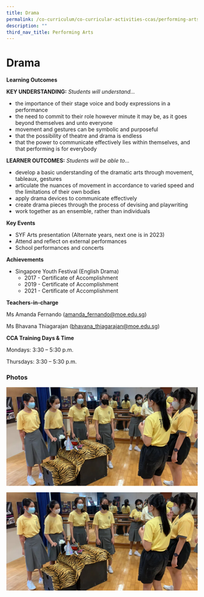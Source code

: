 ```yaml
---
title: Drama
permalink: /co-curriculum/co-curricular-activities-ccas/performing-arts-drama/
description: ""
third_nav_title: Performing Arts
---
```

# **Drama**

**Learning Outcomes**

**KEY UNDERSTANDING:** _Students will understand…_

*   the importance of their stage voice and body expressions in a performance
*   the need to commit to their role however minute it may be, as it goes beyond themselves and unto everyone
*   movement and gestures can be symbolic and purposeful
*   that the possibility of theatre and drama is endless
*   that the power to communicate effectively lies within themselves, and that performing is for everybody

**LEARNER OUTCOMES:** _Students will be able to…_

*   develop a basic understanding of the dramatic arts through movement, tableaux, gestures
*   articulate the nuances of movement in accordance to varied speed and the limitations of their own bodies
*   apply drama devices to communicate effectively
*   create drama pieces through the process of devising and playwriting
*   work together as an ensemble, rather than individuals

**Key Events**

*   SYF Arts presentation (Alternate years, next one is in 2023)
*   Attend and reflect on external performances
*   School performances and concerts

**Achievements**

*   Singapore Youth Festival (English Drama)
    *   2017 - Certificate of Accomplishment
    *   2019 - Certificate of Accomplishment
    *   2021 - Certificate of Accomplishment

**Teachers-in-charge**

Ms Amanda Fernando ([amanda\_fernando@moe.edu.sg](mailto:amanda_fernando@moe.edu.sg))

Ms Bhavana Thiagarajan ([bhavana\_thiagarajan@moe.edu.sg](mailto:bhavana_thiagarajan@moe.edu.sg))

**CCA Training Days & Time**

Mondays: 3:30 – 5:30 p.m.

Thursdays: 3:30 – 5:30 p.m.

### Photos

![](/images/Picture-1.jpg)

![](/images/Picture-1-2.jpg)